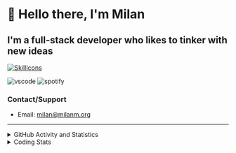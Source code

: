 # 👋 Hello there, I'm Milan
## I'm a full-stack developer who likes to tinker with new ideas
[![SkillIcons](https://skillicons.dev/icons?i=js,ts,nextjs,tailwind,html,go,bash,git,nginx,prisma,kubernetes,docker,linux)](https://skillicons.dev)

![vscode](https://nocache.advaith.workers.dev?url=https://img.shields.io/endpoint?url=https://dev.discordprofiles.me/api/badge/vscode/423203831971708958)
![spotify](https://nocache.advaith.workers.dev?url=https://img.shields.io/endpoint?url=https://dev.discordprofiles.me/api/badge/spotify/423203831971708958)

### Contact/Support

- Email: [milan@milanm.org](mailto:milan@milanm.org)
 
---
 
<details>
  <summary>GitHub Activity and Statistics</summary>
  <img src="/github-metrics.svg" />
</details>
<details>
  <summary>Coding Stats</summary>
  <!--START_SECTION:waka-->

```txt
JavaScript       3 hrs 14 mins   ███████████████████▓░░░░░   78.13 %
Docker           20 mins         ██░░░░░░░░░░░░░░░░░░░░░░░   08.15 %
TypeScript       15 mins         █▓░░░░░░░░░░░░░░░░░░░░░░░   06.05 %
Bash             9 mins          █░░░░░░░░░░░░░░░░░░░░░░░░   03.98 %
JSON             7 mins          ▓░░░░░░░░░░░░░░░░░░░░░░░░   02.91 %
```

<!--END_SECTION:waka-->
</details>
